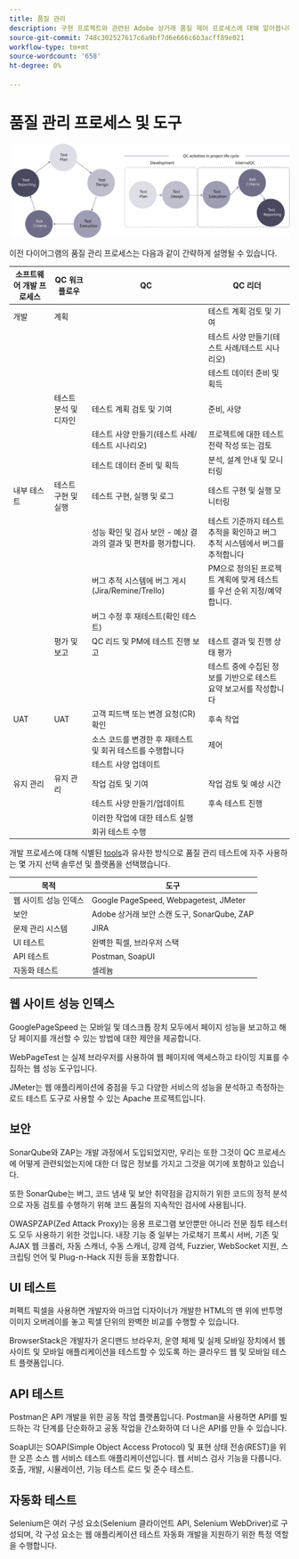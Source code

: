 ```yaml
---
title: 품질 관리
description: 구현 프로젝트와 관련된 Adobe 상거래 품질 제어 프로세스에 대해 알아봅니다.
source-git-commit: 748c302527617c6a9bf7d6e666c6b3acff89e021
workflow-type: tm+mt
source-wordcount: '658'
ht-degree: 0%

---
```



# 품질 관리 프로세스 및 도구

![품질 관리 프로세스 다이어그램](../../assets/playbooks/quality-control-diagram.svg)

이전 다이어그램의 품질 관리 프로세스는 다음과 같이 간략하게 설명될 수 있습니다.

<table>
<thead>
  <tr>
    <th>소프트웨어 개발 프로세스</th>
    <th>QC 워크플로우</th>
    <th>QC</th>
    <th>QC 리더</th>
  </tr>
</thead>
<tbody>
  <tr>
    <td>개발</td>
    <td>계획</td>
    <td></td>
    <td>테스트 계획 검토 및 기여</td>
  </tr>
  <tr>
    <td></td>
    <td></td>
    <td></td>
    <td>테스트 사양 만들기(테스트 사례/테스트 시나리오)</td>
  </tr>
  <tr>
    <td></td>
    <td></td>
    <td></td>
    <td>테스트 데이터 준비 및 획득</td>
  </tr>
  <tr>
    <td></td>
    <td>테스트 분석 및 디자인</td>
    <td>테스트 계획 검토 및 기여</td>
    <td>준비, 사양</td>
  </tr>
  <tr>
    <td></td>
    <td></td>
    <td>테스트 사양 만들기(테스트 사례/테스트 시나리오)</td>
    <td>프로젝트에 대한 테스트 전략 작성 또는 검토</td>
  </tr>
  <tr>
    <td></td>
    <td></td>
    <td>테스트 데이터 준비 및 획득</td>
    <td> 분석, 설계 안내 및 모니터링</td>
  </tr>
  <tr>
    <td>내부 테스트</td>
    <td>테스트 구현 및 실행</td>
    <td>테스트 구현, 실행 및 로그</td>
    <td>테스트 구현 및 실행 모니터링</td>
  </tr>
  <tr>
    <td></td>
    <td></td>
    <td>성능 확인 및 검사 보안 - 예상 결과의 결과 및 편차를 평가합니다.</td>
    <td>테스트 기준까지 테스트 추적을 확인하고 버그 추적 시스템에서 버그를 추적합니다</td>
  </tr>
  <tr>
    <td></td>
    <td></td>
    <td>버그 추적 시스템에 버그 게시(Jira/Remine/Trello)</td>
    <td>PM으로 정의된 프로젝트 계획에 맞게 테스트를 우선 순위 지정/예약합니다.</td>
  </tr>
  <tr>
    <td></td>
    <td></td>
    <td>버그 수정 후 재테스트(확인 테스트)</td>
    <td></td>
  </tr>
  <tr>
    <td></td>
    <td>평가 및 보고</td>
    <td>QC 리드 및 PM에 테스트 진행 보고</td>
    <td>테스트 결과 및 진행 상태 평가</td>
  </tr>
  <tr>
    <td></td>
    <td></td>
    <td></td>
    <td>테스트 중에 수집된 정보를 기반으로 테스트 요약 보고서를 작성합니다</td>
  </tr>
  <tr>
    <td>UAT</td>
    <td>UAT</td>
    <td>고객 피드백 또는 변경 요청(CR) 확인</td>
    <td>후속 작업</td>
  </tr>
  <tr>
    <td></td>
    <td></td>
    <td>소스 코드를 변경한 후 재테스트 및 회귀 테스트를 수행합니다</td>
    <td>제어</td>
  </tr>
  <tr>
    <td></td>
    <td></td>
    <td>테스트 사양 업데이트</td>
    <td></td>
  </tr>
  <tr>
    <td>유지 관리</td>
    <td>유지 관리</td>
    <td>작업 검토 및 기여</td>
    <td>작업 검토 및 예상 시간</td>
  </tr>
  <tr>
    <td></td>
    <td></td>
    <td>테스트 사양 만들기/업데이트</td>
    <td>후속 테스트 진행</td>
  </tr>
  <tr>
    <td></td>
    <td></td>
    <td>이러한 작업에 대한 테스트 실행</td>
    <td></td>
  </tr>
  <tr>
    <td></td>
    <td></td>
    <td>회귀 테스트 수행</td>
    <td></td>
  </tr>
</tbody>
</table>

개발 프로세스에 대해 식별된 [tools](project-management-tools.md)과 유사한 방식으로 품질 관리 테스트에 자주 사용하는 몇 가지 선택 솔루션 및 플랫폼을 선택했습니다.

| 목적 | 도구 |
|---------------------------|---------------------------------------------------|
| 웹 사이트 성능 인덱스 | Google PageSpeed, Webpagetest, JMeter |
| 보안 | Adobe 상거래 보안 스캔 도구, SonarQube, ZAP |
| 문제 관리 시스템 | JIRA |
| UI 테스트 | 완벽한 픽셀, 브라우저 스택 |
| API 테스트 | Postman, SoapUI |
| 자동화 테스트 | 셀레늄 |


## 웹 사이트 성능 인덱스

GooglePageSpeed 는 모바일 및 데스크톱 장치 모두에서 페이지 성능을 보고하고 해당 페이지를 개선할 수 있는 방법에 대한 제안을 제공합니다.

WebPageTest 는 실제 브라우저를 사용하여 웹 페이지에 액세스하고 타이밍 지표를 수집하는 웹 성능 도구입니다.

JMeter는 웹 애플리케이션에 중점을 두고 다양한 서비스의 성능을 분석하고 측정하는 로드 테스트 도구로 사용할 수 있는 Apache 프로젝트입니다.

## 보안

SonarQube와 ZAP는 개발 과정에서 도입되었지만, 우리는 또한 그것이 QC 프로세스에 어떻게 관련되었는지에 대한 더 많은 정보를 가지고 그것을 여기에 포함하고 있습니다.

또한 SonarQube는 버그, 코드 냄새 및 보안 취약점을 감지하기 위한 코드의 정적 분석으로 자동 검토를 수행하기 위해 코드 품질의 지속적인 검사에 사용됩니다.

OWASPZAP(Zed Attack Proxy)는 응용 프로그램 보안뿐만 아니라 전문 침투 테스터도 모두 사용하기 위한 것입니다. 내장 기능 중 일부는 가로채기 프록시 서버, 기존 및 AJAX 웹 크롤러, 자동 스캐너, 수동 스캐너, 강제 검색, Fuzzier, WebSocket 지원, 스크립팅 언어 및 Plug-n-Hack 지원 등을 포함합니다.

## UI 테스트

퍼펙트 픽셀을 사용하면 개발자와 마크업 디자이너가 개발한 HTML의 맨 위에 반투명 이미지 오버레이를 놓고 픽셀 단위의 완벽한 비교를 수행할 수 있습니다.

BrowserStack은 개발자가 온디맨드 브라우저, 운영 체제 및 실제 모바일 장치에서 웹 사이트 및 모바일 애플리케이션을 테스트할 수 있도록 하는 클라우드 웹 및 모바일 테스트 플랫폼입니다.

## API 테스트

Postman은 API 개발을 위한 공동 작업 플랫폼입니다. Postman을 사용하면 API를 빌드하는 각 단계를 단순화하고 공동 작업을 간소화하여 더 나은 API를 만들 수 있습니다.

SoapUI는 SOAP(Simple Object Access Protocol) 및 표현 상태 전송(REST)을 위한 오픈 소스 웹 서비스 테스트 애플리케이션입니다. 웹 서비스 검사 기능을 다룹니다. 호출, 개발, 시뮬레이션, 기능 테스트 로드 및 준수 테스트.

## 자동화 테스트

Selenium은 여러 구성 요소(Selenium 클라이언트 API, Selenium WebDriver)로 구성되며, 각 구성 요소는 웹 애플리케이션 테스트 자동화 개발을 지원하기 위한 특정 역할을 수행합니다.
